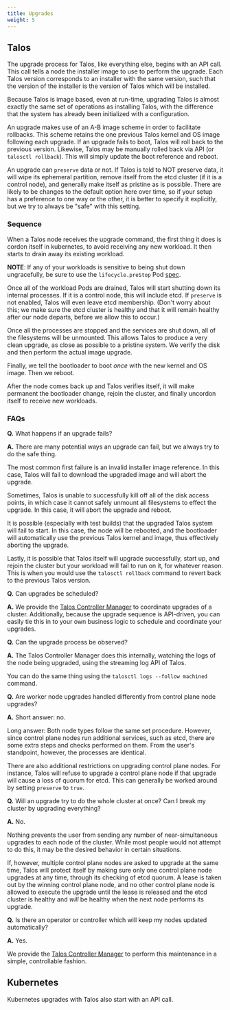 ```yaml
---
title: Upgrades
weight: 5
---
```


## Talos

The upgrade process for Talos, like everything else, begins with an API call.
This call tells a node the installer image to use to perform the upgrade.
Each Talos version corresponds to an installer with the same version, such that the
version of the installer is the version of Talos which will be installed.

Because Talos is image based, even at run-time, upgrading Talos is almost
exactly the same set of operations as installing Talos, with the difference that
the system has already been initialized with a configuration.

An upgrade makes use of an A-B image scheme in order to facilitate rollbacks.
This scheme retains the one previous Talos kernel and OS image following each upgrade.
If an upgrade fails to boot, Talos will roll back to the previous version.
Likewise, Talos may be manually rolled back via API (or `talosctl rollback`).
This will simply update the boot reference and reboot.

An upgrade can `preserve` data or not.
If Talos is told to NOT preserve data, it will wipe its ephemeral partition, remove itself from the etcd cluster (if it is a control node), and generally make itself as pristine as is possible.
There are likely to be changes to the default option here over time, so if your setup has a preference to one way or the other, it is better to specify it explicitly, but we try to always be "safe" with this setting.

### Sequence

When a Talos node receives the upgrade command, the first thing it does is cordon
itself in kubernetes, to avoid receiving any new workload.
It then starts to drain away its existing workload.

**NOTE**: If any of your workloads is sensitive to being shut down ungracefully, be sure to use the `lifecycle.preStop` Pod [spec](https://kubernetes.io/docs/concepts/containers/container-lifecycle-hooks/#container-hooks).

Once all of the workload Pods are drained, Talos will start shutting down its
internal processes.
If it is a control node, this will include etcd.
If `preserve` is not enabled, Talos will even leave etcd membership.
(Don't worry about this; we make sure the etcd cluster is healthy and that it will remain healthy after our node departs, before we allow this to occur.)

Once all the processes are stopped and the services are shut down, all of the
filesystems will be unmounted.
This allows Talos to produce a very clean upgrade, as close as possible to a pristine system.
We verify the disk and then perform the actual image upgrade.

Finally, we tell the bootloader to boot _once_ with the new kernel and OS image.
Then we reboot.

After the node comes back up and Talos verifies itself, it will make permanent
the bootloader change, rejoin the cluster,  and finally uncordon itself to receive new workloads.

### FAQs

**Q.** What happens if an upgrade fails?

**A.** There are many potential ways an upgrade can fail, but we always try to do
the safe thing.

The most common first failure is an invalid installer image reference.
In this case, Talos will fail to download the upgraded image and will abort the upgrade.

Sometimes, Talos is unable to successfully kill off all of the disk access points, in which case it cannot safely unmount all filesystems to effect the upgrade.
In this case, it will abort the upgrade and reboot.

It is possible (especially with test builds) that the upgraded Talos system will fail to start.
In this case, the node will be rebooted, and the bootloader will automatically use the previous Talos kernel and image, thus effectively aborting the upgrade.

Lastly, it is possible that Talos itself will upgrade successfully, start up, and rejoin the cluster but your workload will fail to run on it, for whatever reason.
This is when you would use the `talosctl rollback` command to revert back to the previous Talos version.

**Q.** Can upgrades be scheduled?

**A.** We provide the [Talos Controller Manager](https://github.com/talos-systems/talos-controller-manager) to coordinate upgrades of a cluster.
Additionally, because the upgrade sequence is API-driven, you can easily tie this in to your own business logic to schedule and coordinate your upgrades.

**Q.** Can the upgrade process be observed?

**A.** The Talos Controller Manager does this internally, watching the logs of
the node being upgraded, using the streaming log API of Talos.

You can do the same thing using the `talosctl logs --follow machined` command.

**Q.** Are worker node upgrades handled differently from control plane node upgrades?

**A.** Short answer: no.

Long answer:  Both node types follow the same set procedure.
However, since control plane nodes run additional services, such as etcd, there are some extra steps and checks performed on them.
From the user's standpoint, however, the processes are identical.

There are also additional restrictions on upgrading control plane nodes.
For instance, Talos will refuse to upgrade a control plane node if that upgrade will cause a loss of quorum for etcd.
This can generally be worked around by setting `preserve` to `true`.

**Q.** Will an upgrade try to do the whole cluster at once?
Can I break my cluster by upgrading everything?

**A.** No.

Nothing prevents the user from sending any number of near-simultaneous upgrades to each node of the cluster.
While most people would not attempt to do this, it may be the desired behavior in certain situations.

If, however, multiple control plane nodes are asked to upgrade at the same time, Talos will protect itself by making sure only one control plane node upgrades at any time, through its checking of etcd quorum.
A lease is taken out by the winning control plane node, and no other control plane node is allowed to execute the upgrade until the lease is released and the etcd cluster is healthy and _will_ be healthy when the next node performs its upgrade.

**Q.** Is there an operator or controller which will keep my nodes updated
automatically?

**A.** Yes.

We provide the [Talos Controller Manager](https://github.com/talos-systems/talos-controller-manager) to perform this maintenance in a simple, controllable fashion.

## Kubernetes

Kubernetes upgrades with Talos also start with an API call.
